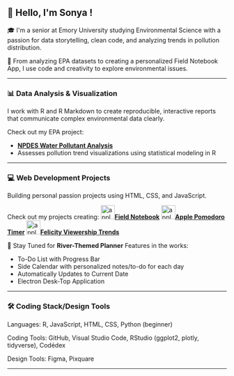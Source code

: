 ## 👋 Hello, I'm Sonya !

🎓 I'm a senior at Emory University studying Environmental Science with a passion for data storytelling, clean code, and analyzing trends in pollution distribution.

🌱 From analyzing EPA datasets to creating a personalized Field Notebook App, I use code and creativity to explore environmental issues.

---

### 📊 Data Analysis & Visualization
I work with R and R Markdown to create reproducible, interactive reports that communicate complex environmental data clearly.

Check out my EPA project:
- [**NPDES Water Pollutant Analysis**](https://github.com/sonya-dee/npdes_water_2024)  
- Assesses pollution trend visualizations using statistical modeling in R

---
### 💻 Web Development Projects
Building personal passion projects using HTML, CSS, and JavaScript.

Check out my projects creating: 
<img width="32" height="32" alt="apple-img" src="https://github.com/user-attachments/assets/e68d7b43-acbb-4710-9423-22a38d8bd95d"/>[**Field Notebook**](https://github.com/sonya-dee/field_notebook)
<img width="32" height="32" alt="apple-img" src="https://github.com/user-attachments/assets/e68d7b43-acbb-4710-9423-22a38d8bd95d"/>[**Apple Pomodoro Timer**](https://github.com/sonya-dee/apple_timer)
<img width="32" height="32" alt="apple-img" src="https://github.com/user-attachments/assets/e68d7b43-acbb-4710-9423-22a38d8bd95d"/>[**Felicity Viewership Trends**](https://github.com/sonya-dee/felicity_thursdays_2024)

📝 Stay Tuned for **River-Themed Planner**
Features in the works: 
- To-Do List with Progress Bar
- Side Calendar with personalized notes/to-do for each day
- Automatically Updates to Current Date
- Electron Desk-Top Application

--- 
### 🛠️ Coding Stack/Design Tools 
Languages: R, JavaScript, HTML, CSS, Python (beginner)

Coding Tools: GitHub, Visual Studio Code, RStudio (ggplot2, plotly, tidyverse), Codédex

Design Tools: Figma, Pixquare 

---
